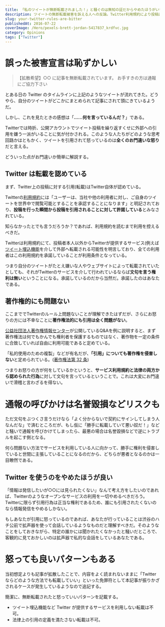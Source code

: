 ```yaml
---
title: 「私のツイートが無断転載されました！」と騒ぐのは無知の証だからやめたほうがいい
description: ツイートの無断転載被害を訴える人への反論。Twitter利用規約により投稿は引用が承認済み、著作権法でも引用は合法。公開アカウントで投稿しながら引用を嫌がるのは矛盾した主張との指摘。
slug: your-twitter-rules-are-bitter
publishedAt: 2016-07-22
coverImage: /Hero/pexels-brett-jordan-5417837_krdfvc.jpg
category: Opinions
tags: ["Twitter"]
---
```


# 誤った被害宣言は恥ずかしい

> 【拡散希望】○○ に記事を無断転載されています。 お手すきの方は通報にご協力下さい

とある日の Twitter のタイムラインに上記のようなツイートが流れてきた。どうやら、自分のツイートがどこかにまとめられて記事にされて頭にきているようだ。

しかし、これを見たときの感想は「**……何を言っているんだ？**」である。

Twitterでは時折、公開アカウントでツイート投稿を繰り返すくせに外部への引用を嫌う一派がいることに気が付かされる。このような人たちがどのような思考回路かはともかく、ツイートを引用されて怒っているのは**全くのお門違いな怒り**だと言える。

どういった点がお門違いか簡単に解説する。

## Twitter は転載を認めている

まず、Twitter上の投稿に対する引用(転載)はTwitter自体が認めている。

Twitterの[利用規約](https://twitter.com/tos?lang=ja#yourrights)には「ユーザーは、当社や他の利用者に対し、ご自身のツイートを世界中で閲覧可能とすることを承認することになります」と明記されており、**投稿を行った瞬間から投稿を引用されることに対して許諾している**とみなされている。

知らなかったとでも言うだろうか？であれば、利用規約を読むまで利用を控えるべきだ。

Twitterは利用規約にて、投稿者本人以外からTwitterが提供するサービス(例えば[ツイート埋込機能](https://developer.twitter.com/en/docs/twitter-for-websites/embedded-tweets/overview)を介して外部へ転載される可能性を明言しており、全ての利用者はこの利用規約を承諾していることが利用条件となっている。

つまり自分のツイートがたとえ嫌いな人やウェブサイトによって転載されていたとしても、それがTwitterのサービスを介して行われているならば**文句を言う権利は無い**ということになる。承諾しているのだから当然だ。承諾したのはあなたである。

## 著作権的にも問題ない

ここまででTwitterのルール上問題ないことが理解できたはずだが、さらにお怒りの方には不幸なことに**著作権法的にも引用は全く問題がない**。

[公益社団法人著作権情報センター](http://www.cric.or.jp/qa/hajime/hajime7.html)が公開しているQ&Aを例に説明すると、まず著作権法は何でもかんでも権利者を保護するものではなく、著作物を一定の条件に合致していれば自由に利用可能であると定めている。

「私的使用のための複製」などが有名だが、**「引用」についても著作権を侵害しない**と定められている。([著作権法第 32 条](http://www.cric.or.jp/db/domestic/a1_index.html#032))

つまりお怒りの方が何をしているかというと、**サービス利用規約と法律の両方から認められた行為**に対して文句を言っているということで。これは大変にお門違いで滑稽と言わざるを得ない。

# 通報の呼びかけは名誉毀損などリスクも

ただ文句をぶつくさ言うだけなら「よく分からないで契約にサインしてしまう人なんだな」で済むところだが、もし仮に「勝手に転載していて悪い奴だ！」などと騒いで通報を呼びかけてしまったら、最悪の場合は名誉毀損などで逆にトラブルを起こす側となる。

何ら問題ない方法でサービスを利用している人に向かって、勝手に権利を侵害していると世間に主張していることになるのだから、どちらが悪者となるのかは一目瞭然である。

## Twitter を使うのをやめたほうが良い

「情報は発信したいが○○には見られたくない」なんて考え方をしたいのであれば、Twitterのようなオープンなサービスの利用を一切やめるべきだろう。Twitterに限らず引用行為は正当な権利であるため、誰にも引用されたくないのなら情報発信をやめるしかない。

もしあなたが引用に怒っているのであれば、あなたが行っていることは渋谷のハチ公前で拡声器を使って会話しているようなものだと理解すべきだ。そのようなことをしておきながら、特定の誰かには聞かれたくなかったと騒いだところで、客観的に見ておかしいのは拡声器で私的な会話をしているあなたである。

# 怒っても良いパターンもある

当初想定よりも記事が拡散したことで、内容をよく読まれないままに「Twitterならどのような方法でも転載していい」といった免罪符として本記事が振りかざされるケースが発生しているようなので追記する。

簡潔に、無断転載されたと怒っていいパターンを記載する。

- ツイート埋込機能など Twitter が提供するサービスを利用しない転載は不可。
- 法律上の引用の定義を満たさない転載は不可。
